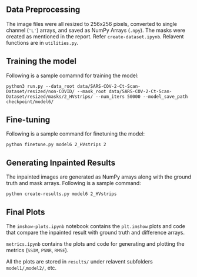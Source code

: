 ## **Data Preprocessing**

The image files were all resized to 256x256 pixels, converted to single channel (`'L'`) arrays, and saved as NumPy Arrays (`.npy`). The masks were created as mentioned in the report. Refer `create-dataset.ipynb`. Relavent functions are in `utilities.py`.

## **Training the model**

Following is a sample comamnd for training the model:

```
python3 run.py --data_root data/SARS-COV-2-Ct-Scan-Dataset/resized/non-COVID/ --mask_root data/SARS-COV-2-Ct-Scan-Dataset/resized/masks/2_HVstrips/ --num_iters 50000 --model_save_path checkpoint/model6/
```

## **Fine-tuning**

Following is a sample command for finetuning the model:

```
python finetune.py model6 2_HVstrips 2
```

## **Generating Inpainted Results**

The inpainted images are generated as NumPy arrays along with the ground truth and mask arrays. Following is a sample command:

```
python create-results.py model6 2_HVstrips
```

## **Final Plots**

The `imshow-plots.ipynb` notebook contains the `plt.imshow` plots and code that compare the inpainted result with ground truth and difference arrays. 

`metrics.ipynb` contains the plots and code for generating and plotting the metrics (`SSIM`, `PSNR`, `RMSE`).

All the plots are stored in `results/` under relavent subfolders `model1/`,`model2/`, etc.